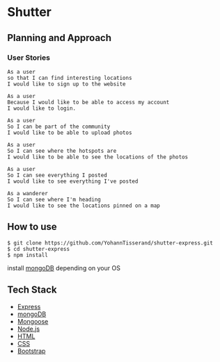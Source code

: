 <h1>Shutter</h1>

## Planning and Approach
### User Stories

```
As a user 
so that I can find interesting locations
I would like to sign up to the website
```
```
As a user 
Because I would like to be able to access my account 
I would like to login.
```
```
As a user
So I can be part of the community 
I would like to be able to upload photos
```
```
As a user 
So I can see where the hotspots are
I would like to be able to see the locations of the photos
```
```
As a user 
So I can see everything I posted
I would like to see everything I've posted 
```
```
As a wanderer
So I can see where I'm heading 
I would like to see the locations pinned on a map
```

## How to use

```
$ git clone https://github.com/YohannTisserand/shutter-express.git
$ cd shutter-express
$ npm install
```
install <a href="https://docs.mongodb.com/manual/tutorial/install-mongodb-on-os-x/">mongoDB</a> depending on your OS

## Tech Stack

- <a href="https://expressjs.com/">Express</a>
- <a href="https://www.mongodb.com/">mongoDB</a>
- <a href="https://mongoosejs.com/">Mongoose</a>
- <a href="https://nodejs.org/en/">Node.js</a>
- <a href="https://en.wikipedia.org/wiki/HTML5">HTML</a>
- <a href="https://en.wikipedia.org/wiki/CSS">CSS</a>
- <a href="https://getbootstrap.com/">Bootstrap</a>
